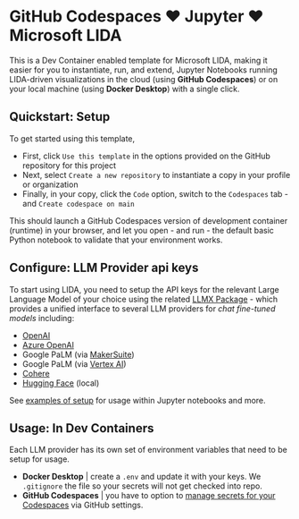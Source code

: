 # GitHub Codespaces ❤️ Jupyter ❤️ Microsoft LIDA

This is a Dev Container enabled template for Microsoft LIDA, making it easier for you to instantiate, run, and extend, Jupyter Notebooks running LIDA-driven visualizations in the cloud (using **GitHub Codespaces**) or on your local machine (using **Docker Desktop**) with a single click.

## Quickstart: Setup

To get started using this template, 
 - First, click `Use this template` in the options provided on the GitHub repository for this project
 - Next, select `Create a new repository` to instantiate a copy in your profile or organization
 - Finally, in your copy, click the `Code` option, switch to the `Codespaces` tab - and `Create codespace on main`

This should launch a GitHub Codespaces version of development container (runtime) in your browser, and let you open - and run - the default basic Python notebook to validate that your environment works.

## Configure: LLM Provider api keys

To start using LIDA, you need to setup the API keys for the relevant Large Language Model of your choice using the related [LLMX Package](https://github.com/victordibia/llmx) - which provides a unified interface to several LLM providers for _chat fine-tuned models_ including:
 - [OpenAI](https://openai.com/)
 - [Azure OpenAI](https://learn.microsoft.com/en-us/azure/ai-services/openai/)
 - Google PaLM (via [MakerSuite](https://makersuite.google.com/))
 - Google PaLM (via [Vertex AI](https://cloud.google.com/vertex-ai))
 - [Cohere](https://cohere.com/)
 - [Hugging Face](https://huggingface.co/) (local)

See [examples of setup](https://github.com/victordibia/llmx/blob/main/notebooks/tutorial.ipynb) for usage within Jupyter notebooks and more.


## Usage: In Dev Containers

Each LLM provider has its own set of environment variables that need to be setup for usage. 
 - **Docker Desktop** | create a `.env` and update it with your keys. We `.gitignore` the file so your secrets will not get checked into repo.
 - **GitHub Codespaces** | you have to option to [manage secrets for your Codespaces](https://docs.github.com/en/codespaces/managing-your-codespaces/managing-secrets-for-your-codespaces) via GitHub settings.
